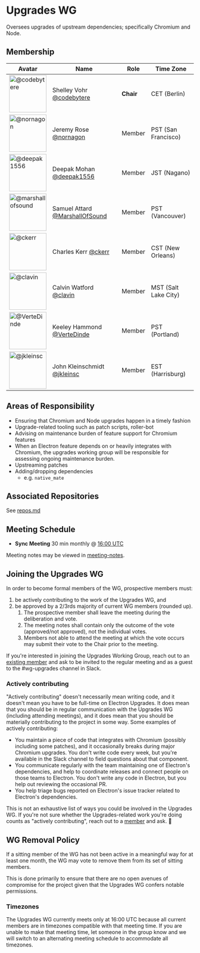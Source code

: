 # Upgrades WG

Oversees upgrades of upstream dependencies; specifically Chromium and Node.

## Membership

| Avatar | Name | Role | Time Zone |
| -------------------------------------------|----------------------|----------------------------| -------- |
| <img src="https://github.com/codebytere.png" width=100 alt="@codebytere">  | Shelley Vohr [@codebytere](https://github.com/codebytere) | **Chair** | CET (Berlin) |
| <img src="https://github.com/nornagon.png" width=100 alt="@nornagon">  | Jeremy Rose [@nornagon](https://github.com/nornagon) | Member | PST (San Francisco) |
| <img src="https://github.com/deepak1556.png" width=100 alt="@deepak1556">  | Deepak Mohan [@deepak1556](https://github.com/deepak1556) | Member | JST (Nagano) |
| <img src="https://github.com/marshallofsound.png" width=100 alt="@marshallofsound">  | Samuel Attard [@MarshallOfSound](https://github.com/marshallofsound) | Member | PST (Vancouver) |
| <img src="https://github.com/ckerr.png" width=100 alt="@ckerr">  | Charles Kerr [@ckerr](https://github.com/ckerr) | Member | CST (New Orleans) |
| <img src="https://github.com/clavin.png" width=100 alt="@clavin">  | Calvin Watford [@clavin](https://github.com/clavin) | Member | MST (Salt Lake City) |
| <img src="https://github.com/VerteDinde.png" width=100 alt="@VerteDinde">  | Keeley Hammond [@VerteDinde](https://github.com/VerteDinde) | Member | PST (Portland) |
| <img src="https://github.com/jkleinsc.png" width=100 alt="@jkleinsc">  | John Kleinschmidt [@jkleinsc](https://github.com/jkleinsc) | Member | EST (Harrisburg) |

## Areas of Responsibility

* Ensuring that Chromium and Node upgrades happen in a timely fashion
* Upgrade-related tooling such as patch scripts, roller-bot
* Advising on maintenance burden of feature support for Chromium features
* When an Electron feature depends on or heavily integrates with Chromium,
    the upgrades working group will be responsible for assessing ongoing
    maintenance burden.
* Upstreaming patches
* Adding/dropping dependencies
  * e.g. `native_mate`

## Associated Repositories

See [repos.md](repos.md)

## Meeting Schedule

* **Sync Meeting** 30 min monthly @ [16:00 UTC](https://duckduckgo.com/?q=16%3A00+UTC&ia=answer)

Meeting notes may be viewed in [meeting-notes](meeting-notes).

## Joining the Upgrades WG

In order to become formal members of the WG, prospective members must:

1. be actively contributing to the work of the Upgrades WG, and
2. be approved by a 2/3rds majority of current WG members (rounded up).
    1. The prospective member shall leave the meeting during the deliberation and vote.
    2. The meeting notes shall contain only the outcome of the vote (approved/not approved), not the individual votes.
    3. Members not able to attend the meeting at which the vote occurs may submit their vote to the Chair prior to the meeting.

If you're interested in joining the Upgrades Working Group, reach out to an [existing member](#membership) and ask to be invited to the regular meeting and as a guest to the #wg-upgrades channel in Slack.

### Actively contributing

"Actively contributing" doesn't necessarily mean writing code, and it doesn't mean you have to be full-time on Electron Upgrades. It does mean that you should be in regular communication with the Upgrades WG (including attending meetings), and it does mean that you should be materially contributing to the project in some way. Some examples of actively contributing:

* You maintain a piece of code that integrates with Chromium (possibly including some patches), and it occasionally breaks during major Chromium upgrades. You don't write code every week, but you're available in the Slack channel to field questions about that component.
* You communicate regularly with the team maintaining one of Electron's dependencies, and help to coordinate releases and connect people on those teams to Electron. You don't write any code in Electron, but you help out reviewing the occasional PR.
* You help triage bugs reported on Electron's issue tracker related to Electron's dependencies.

This is not an exhaustive list of ways you could be involved in the Upgrades WG. If you're not sure whether the Upgrades-related work you're doing counts as "actively contributing", reach out to a [member](#membership) and ask. 🙂

## WG Removal Policy

If a sitting member of the WG has not been active in a meaningful way for at least one month, the WG may vote to remove them from its set of sitting members.

This is done primarily to ensure that there are no open avenues of compromise for the project given that the Upgrades WG confers notable permissions.

### Timezones

The Upgrades WG currently meets only at 16:00 UTC because all current members are in timezones compatible with that meeting time. If you are unable to make that meeting time, let someone in the group know and we will switch to an alternating meeting schedule to accommodate all timezones.

